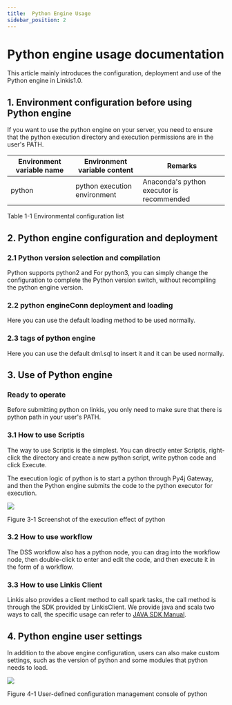 ```yaml
---
title:  Python Engine Usage
sidebar_position: 2
---
```



# Python engine usage documentation

This article mainly introduces the configuration, deployment and use of the Python engine in Linkis1.0.

## 1. Environment configuration before using Python engine

If you want to use the python engine on your server, you need to ensure that the python execution directory and execution permissions are in the user's PATH.

| Environment variable name | Environment variable content | Remarks |
|------------|-----------------|--------------------------------|
| python | python execution environment | Anaconda's python executor is recommended |

Table 1-1 Environmental configuration list

## 2. Python engine configuration and deployment

### 2.1 Python version selection and compilation

Python supports python2 and
For python3, you can simply change the configuration to complete the Python version switch, without recompiling the python engine version.

### 2.2 python engineConn deployment and loading

Here you can use the default loading method to be used normally.

### 2.3 tags of python engine

Here you can use the default dml.sql to insert it and it can be used normally.

## 3. Use of Python engine

### Ready to operate

Before submitting python on linkis, you only need to make sure that there is python path in your user's PATH.

### 3.1 How to use Scriptis

The way to use Scriptis is the simplest. You can directly enter Scriptis, right-click the directory and create a new python script, write python code and click Execute.

The execution logic of python is to start a python through Py4j
Gateway, and then the Python engine submits the code to the python executor for execution.

![](/Images/EngineUsage/python-run.png)

Figure 3-1 Screenshot of the execution effect of python

### 3.2 How to use workflow

The DSS workflow also has a python node, you can drag into the workflow node, then double-click to enter and edit the code, and then execute it in the form of a workflow.

### 3.3 How to use Linkis Client

Linkis also provides a client method to call spark tasks, the call method is through the SDK provided by LinkisClient. We provide java and scala two ways to call, the specific usage can refer to [JAVA SDK Manual](user_guide/sdk_manual.md).

## 4. Python engine user settings

In addition to the above engine configuration, users can also make custom settings, such as the version of python and some modules that python needs to load.

![](/Images/EngineUsage/jdbc-conf.png)

Figure 4-1 User-defined configuration management console of python